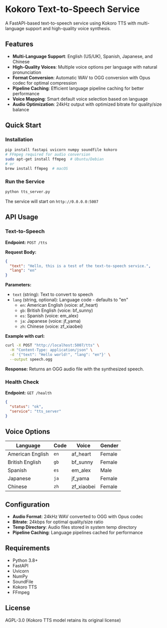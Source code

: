 # Kokoro Text-to-Speech Service

A FastAPI-based text-to-speech service using Kokoro TTS with multi-language support and high-quality voice synthesis.

## Features

- **Multi-Language Support**: English (US/UK), Spanish, Japanese, and Chinese
- **High-Quality Voices**: Multiple voice options per language with natural pronunciation
- **Format Conversion**: Automatic WAV to OGG conversion with Opus codec for optimal compression
- **Pipeline Caching**: Efficient language pipeline caching for better performance
- **Voice Mapping**: Smart default voice selection based on language
- **Audio Optimization**: 24kHz output with optimized bitrate for quality/size balance

## Quick Start

### Installation

```bash
pip install fastapi uvicorn numpy soundfile kokoro
# FFmpeg required for audio conversion
sudo apt-get install ffmpeg  # Ubuntu/Debian
# or
brew install ffmpeg  # macOS
```

### Run the Service

```bash
python tts_server.py
```

The service will start on `http://0.0.0.0:5007`

## API Usage

### Text-to-Speech

**Endpoint:** `POST /tts`

**Request Body:**
```json
{
  "text": "Hello, this is a test of the text-to-speech service.",
  "lang": "en"
}
```

**Parameters:**
- `text` (string): Text to convert to speech
- `lang` (string, optional): Language code - defaults to "en"
  - `en`: American English (voice: af_heart)
  - `gb`: British English (voice: bf_sunny)
  - `es`: Spanish (voice: em_alex)
  - `ja`: Japanese (voice: jf_yama)
  - `zh`: Chinese (voice: zf_xiaobei)

**Example with curl:**

```bash
curl -X POST "http://localhost:5007/tts" \
  -H "Content-Type: application/json" \
  -d '{"text": "Hello world!", "lang": "en"}' \
  --output speech.ogg
```

**Response:**
Returns an OGG audio file with the synthesized speech.

### Health Check

**Endpoint:** `GET /health`

```json
{
  "status": "ok",
  "service": "tts_server"
}
```

## Voice Options

| Language | Code | Voice | Gender |
|----------|------|-------|--------|
| American English | `en` | af_heart | Female |
| British English | `gb` | bf_sunny | Female |
| Spanish | `es` | em_alex | Male |
| Japanese | `ja` | jf_yama | Female |
| Chinese | `zh` | zf_xiaobei | Female |

## Configuration

- **Audio Format**: 24kHz WAV converted to OGG with Opus codec
- **Bitrate**: 24kbps for optimal quality/size ratio
- **Temp Directory**: Audio files stored in system temp directory
- **Pipeline Caching**: Language pipelines cached for performance

## Requirements

- Python 3.8+
- FastAPI
- Uvicorn
- NumPy
- SoundFile
- Kokoro TTS
- FFmpeg

## License

AGPL-3.0 (Kokoro TTS model retains its original license)
